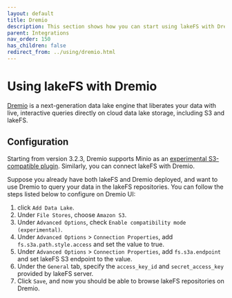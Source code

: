```yaml
---
layout: default
title: Dremio
description: This section shows how you can start using lakeFS with Dremio, a next-generation data lake engine.
parent: Integrations
nav_order: 150
has_children: false
redirect_from: ../using/dremio.html
---
```


# Using lakeFS with Dremio
[Dremio](https://www.dremio.com/) is a next-generation data lake engine that liberates your data with live, 
interactive queries directly on cloud data lake storage, including S3 and lakeFS.

## Configuration
Starting from version 3.2.3, Dremio supports Minio as an [experimental S3-compatible plugin](https://docs.dremio.com/data-sources/s3.html#configuring-s3-for-minio).
Similarly, you can connect lakeFS with Dremio.

Suppose you already have both lakeFS and Dremio deployed, and want to use Dremio to query your data in the lakeFS repositories.
You can follow the steps listed below to configure on Dremio UI:

1. click `Add Data Lake`.
1. Under `File Stores`, choose `Amazon S3`.
1. Under `Advanced Options`, check `Enable compatibility mode (experimental)`.
1. Under `Advanced Options` > `Connection Properties`, add `fs.s3a.path.style.access` and set the value to true.
1. Under `Advanced Options` > `Connection Properties`, add `fs.s3a.endpoint` and set lakeFS S3 endpoint to the value. 
1. Under the `General` tab, specify the `access_key_id` and `secret_access_key` provided by lakeFS server.
1. Click `Save`, and now you should be able to browse lakeFS repositories on Dremio.
